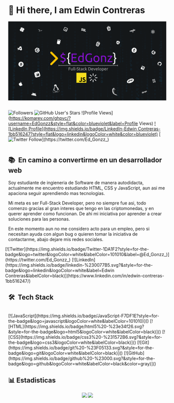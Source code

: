 # 👋 Hi there, I am Edwin Contreras

![Banner](https://github.com/EdGonzz/EdGonzz/blob/main/assets/banner-profile.png)

<div style="display: flex; justify-content: center; align-items: flex-end; column-gap: 3px">

![Followers](https://img.shields.io/github/followers/EdGonzz?label=Follow&logo=github&style=flat&color=blueviolet)
![GitHub User's Stars](https://img.shields.io/github/stars/EdGonzz?label=%E2%AD%90GitHub%20Stars&style=flat&logo=github&color=blueviolet)
![Profile Views](https://komarev.com/ghpvc/?username=EdGonzz&style=flat&color=blueviolet&label=Profile Views)
[![LinkedIn Profile](https://img.shields.io/badge/LinkedIn-Edwin Contreras-1bb516247?style=flat&logo=linkedin&logoColor=white&color=blueviolet)](https://www.linkedin.com/in/edwin-contreras-1bb516247/)
[![Twitter Follow](https://img.shields.io/badge/Follow_Me-Ed_Gonzz_?style=flat&logo=x&color=blueviolet&label=@Ed_Gonzz_)](https://twitter.com/Ed_Gonzz_)

</div>

<h2>📚 &nbsp;En camino a convertirme en un desarrollador web</h2>

Soy estudiante de ingieneria de Software de manera autodidacta, actualmente me encuentro estudiando HTML, CSS y JavaScript, aun asi me apaciona seguir aprendiendo mas tecnologias.

Mi meta es ser Full-Stack Developer, pero no siempre fue asi, todo comenzo gracias al gran interes que tengo en las criptomonedas, y en querer aprender como funcionan. De ahi mi iniciativa por aprender a crear soluciones para las personas.

En este momento aun no me considero acto para un empleo, pero si necesitan ayuda con algun bug o quieren tomar la iniciativa de contactarme, abajo dejare mis redes sociales.

<div style="display: flex; justify-content: center; align-items: flex-end; column-gap: 3px">
[![Twitter](https://img.shields.io/badge/Twitter-1DA1F2?style=for-the-badge&logo=twitter&logoColor=white&labelColor=101010&label=@Ed_Gonzz_)](https://twitter.com/Ed_Gonzz_)
[![LinkedIn](https://img.shields.io/badge/linkedin-%230077B5.svg?&style=for-the-badge&logo=linkedin&logoColor=white&label=Edwin Contreras&labelColor=black)](https://www.linkedin.com/in/edwin-contreras-1bb516247/)
</div>

<h2> 🛠 &nbsp;Tech Stack</h2>

<div style="display: flex; justify-content: center; align-items: flex-end; column-gap: 3px; margin-top: 30px">
[![JavaScript](https://img.shields.io/badge/JavaScript-F7DF1E?style=for-the-badge&logo=javascript&logoColor=white&labelColor=101010)]()
[![HTML](https://img.shields.io/badge/html5%20-%23e34f26.svg?&style=for-the-badge&logo=html5&logoColor=white&labelColor=black)]()
[![CSS](https://img.shields.io/badge/css3%20-%231572B6.svg?&style=for-the-badge&logo=css3&logoColor=white&labelColor=black)]()
[![Git](https://img.shields.io/badge/git%20-%23F05133.svg?&style=for-the-badge&logo=git&logoColor=white&labelColor=black)]()
[![GitHub](https://img.shields.io/badge/github%20-%23000.svg?&style=for-the-badge&logo=github&logoColor=white&labelColor=black&color=gray)]()
</div>

<h2>📊&nbsp;Estadisticas</h2>
<div style="display: flex; justify-content: center; align-items: flex-end; column-gap: 3px;">
<a href="https://github.com/EdGonzz">
  <img height=200 align="center" src="https://github-readme-stats.vercel.app/api?username=EdGonzz&show_icons=true&theme=dracula" />
</a>

<a href="https://github.com/EdGonzz">
  <img height=200 align="center" src="https://github-readme-stats.vercel.app/api/top-langs/?username=EdGonzz&langs_count=8&layout=donut" />
</a>
</div>
